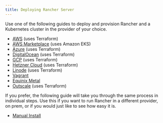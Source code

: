 ```yaml
---
title: Deploying Rancher Server
---
```


<head>
  <link rel="canonical" href="https://ranchermanager.docs.rancher.com/pages-for-subheaders/deploy-rancher-manager"/>
</head>

Use one of the following guides to deploy and provision Rancher and a Kubernetes cluster in the provider of your choice.

- [AWS](aws.md) (uses Terraform)
- [AWS Marketplace](aws-marketplace.md) (uses Amazon EKS)
- [Azure](azure.md) (uses Terraform)
- [DigitalOcean](digitalocean.md) (uses Terraform)
- [GCP](gcp.md) (uses Terraform)
- [Hetzner Cloud](hetzner-cloud.md) (uses Terraform)
- [Linode](linode.md) (uses Terraform)
- [Vagrant](vagrant.md)
- [Equinix Metal](equinix-metal.md)
- [Outscale](outscale-qs.md) (uses Terraform)


If you prefer, the following guide will take you through the same process in individual steps. Use this if you want to run Rancher in a different provider, on prem, or if you would just like to see how easy it is.

- [Manual Install](helm-cli.md)
